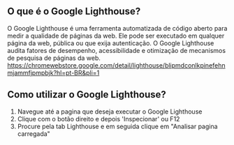 ## O que é o Google Lighthouse?

O Google Lighthouse é uma ferramenta automatizada de código aberto para medir a qualidade de páginas da web. Ele pode ser executado em qualquer página da web, pública ou que exija autenticação. O Google Lighthouse audita fatores de desempenho, acessibilidade e otimização de mecanismos de pesquisa de páginas da web.
https://chromewebstore.google.com/detail/lighthouse/blipmdconlkpinefehnmjammfjpmpbjk?hl=pt-BR&pli=1

## Como utilizar o Google Lighthouse?

1. Navegue até a pagina que deseja executar o Google Lighthouse
2. Clique com o botão direito e depois 'Inspecionar' ou F12
3. Procure pela tab Lighthouse e em seguida clique em "Analisar pagina carregada"
